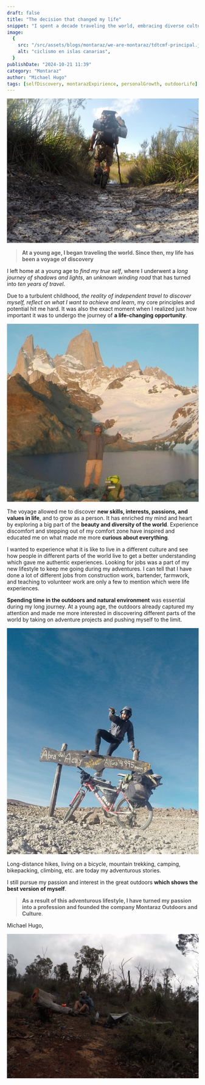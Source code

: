 ```yaml
---
draft: false
title: "The decision that changed my life"
snippet: "I spent a decade traveling the world, embracing diverse cultures, working various jobs, and pursuing outdoor adventures to discover my true self."
image:
  {
    src: "/src/assets/blogs/montaraz/we-are-montaraz/tdtcmf-principal.jpg",
    alt: "ciclismo en islas canarias",
  }
publishDate: "2024-10-21 11:39"
category: "Montaraz"
author: "Michael Hugo"
tags: [selfDiscovery, montarazExpirience, personalGrowth, outdoorLife]
---
```


![Super Wide](./we-are-montaraz/tdtcmf-principal.jpg)

>**At a young age, I began traveling the world. Since then, my life has been a voyage of discovery**

I left home at a young age to *find my true self*, where I underwent a *long journey of shadows and lights*, an *unknown winding road* that has turned into *ten years of travel*.

Due to a turbulent childhood, *the reality of independent travel to discover myself, reflect on what I want to achieve and learn*, my core principles and potential hit me hard. It was also the exact moment when I realized just how important it was to undergo the journey of **a life-changing opportunity**.

![Super Wide](./we-are-montaraz/tdtcmf-1.jpg)

The voyage allowed me to discover **new skills, interests, passions, and values in life**, and to grow as a person. It has enriched my mind and heart by exploring a big part of the **beauty and diversity of the world**. Experience discomfort and stepping out of my comfort zone have inspired and educated me on what made me more **curious about everything**.

I wanted to experience what it is like to live in a different culture and see how people in different parts of the world live to get a better understanding which gave me authentic experiences. Looking for jobs was a part of my new lifestyle to keep me going during my adventures. I can tell that I have done a lot of different jobs from construction work, bartender, farmwork, and teaching to volunteer work are only a few to mention which were life experiences.

**Spending time in the outdoors and natural environment** was essential during my long journey. At a young age, the outdoors already captured my attention and made me more interested in discovering different parts of the world by taking on adventure projects and pushing myself to the limit.

![Super Wide](./we-are-montaraz/tdtcmf-4.jpg)

Long-distance hikes, living on a bicycle, mountain trekking, camping, bikepacking, climbing, etc. are today my adventurous stories.

I still pursue my passion and interest in the great outdoors **which shows the best version of myself**.

>**As a result of this adventurous lifestyle, I have turned my passion into a profession and founded the company Montaraz Outdoors and Culture**.

Michael Hugo,

![Super Wide](./we-are-montaraz/tdtcmf-3.jpg)
